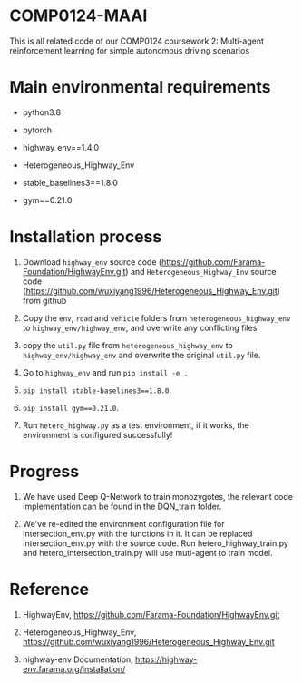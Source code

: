 # COMP0124-MAAI
This is all related code of our COMP0124 coursework 2: Multi-agent reinforcement learning for simple autonomous driving scenarios

# Main environmental requirements

- python3.8

- pytorch

- highway_env==1.4.0

- Heterogeneous_Highway_Env

- stable_baselines3==1.8.0

- gym==0.21.0

# Installation process

1. Download `highway_env` source code (https://github.com/Farama-Foundation/HighwayEnv.git) and `Heterogeneous_Highway_Env` source code (https://github.com/wuxiyang1996/Heterogeneous_Highway_Env.git) from github

2. Copy the `env`, `road` and `vehicle` folders from `heterogeneous_highway_env` to `highway_env/highway_env`, and overwrite any conflicting files.

3. copy the `util.py` file from `heterogeneous_highway_env` to `highway_env/highway_env` and overwrite the original `util.py` file.

4. Go to `highway_env` and run `pip install -e . `

5. `pip install stable-baselines3==1.8.0`.

6. `pip install gym==0.21.0`.

7. Run `hetero_highway.py` as a test environment, if it works, the environment is configured successfully!

# Progress

1. We have used Deep Q-Network to train monozygotes, the relevant code implementation can be found in the DQN_train folder.

2. We've re-edited the environment configuration file for intersection_env.py with the functions in it. It can be replaced intersection_env.py with the source code. Run hetero_highway_train.py and hetero_intersection_train.py will use muti-agent to train model.

# Reference

1. HighwayEnv, https://github.com/Farama-Foundation/HighwayEnv.git

2. Heterogeneous_Highway_Env, https://github.com/wuxiyang1996/Heterogeneous_Highway_Env.git

3. highway-env Documentation, https://highway-env.farama.org/installation/
